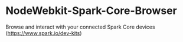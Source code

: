 NodeWebkit-Spark-Core-Browser
=============================

Browse and interact with your connected Spark Core devices (https://www.spark.io/dev-kits)
